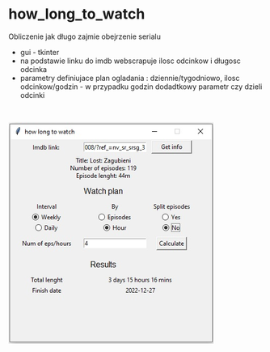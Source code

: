 # how_long_to_watch
Obliczenie jak długo zajmie obejrzenie serialu<br>
 * gui - tkinter 
 * na podstawie linku do imdb webscrapuje ilosc odcinkow i długosc odcinka
 * parametry definiujace plan ogladania : dziennie/tygodniowo, ilosc odcinkow/godzin - w przypadku godzin dodadtkowy parametr czy dzieli odcinki
 <br>

![alt text](https://github.com/pmaciejj/how_long_to_watch/blob/master/pic/hltw.jpg?raw=true)
